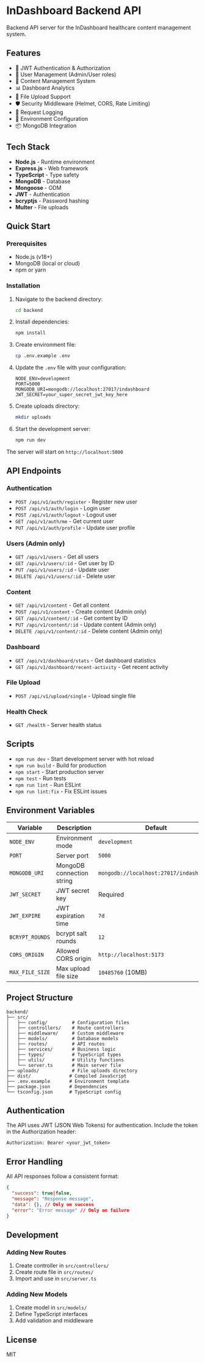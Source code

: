 # InDashboard Backend API

Backend API server for the InDashboard healthcare content management system.

## Features

- 🔐 JWT Authentication & Authorization
- 👥 User Management (Admin/User roles)
- 📝 Content Management System
- 📊 Dashboard Analytics
- 📁 File Upload Support
- 🛡️ Security Middleware (Helmet, CORS, Rate Limiting)
- 📝 Request Logging
- 🔧 Environment Configuration
- 📦 MongoDB Integration

## Tech Stack

- **Node.js** - Runtime environment
- **Express.js** - Web framework
- **TypeScript** - Type safety
- **MongoDB** - Database
- **Mongoose** - ODM
- **JWT** - Authentication
- **bcryptjs** - Password hashing
- **Multer** - File uploads

## Quick Start

### Prerequisites

- Node.js (v18+)
- MongoDB (local or cloud)
- npm or yarn

### Installation

1. Navigate to the backend directory:
   ```bash
   cd backend
   ```

2. Install dependencies:
   ```bash
   npm install
   ```

3. Create environment file:
   ```bash
   cp .env.example .env
   ```

4. Update the `.env` file with your configuration:
   ```env
   NODE_ENV=development
   PORT=5000
   MONGODB_URI=mongodb://localhost:27017/indashboard
   JWT_SECRET=your_super_secret_jwt_key_here
   ```

5. Create uploads directory:
   ```bash
   mkdir uploads
   ```

6. Start the development server:
   ```bash
   npm run dev
   ```

The server will start on `http://localhost:5000`

## API Endpoints

### Authentication
- `POST /api/v1/auth/register` - Register new user
- `POST /api/v1/auth/login` - Login user
- `POST /api/v1/auth/logout` - Logout user
- `GET /api/v1/auth/me` - Get current user
- `PUT /api/v1/auth/profile` - Update user profile

### Users (Admin only)
- `GET /api/v1/users` - Get all users
- `GET /api/v1/users/:id` - Get user by ID
- `PUT /api/v1/users/:id` - Update user
- `DELETE /api/v1/users/:id` - Delete user

### Content
- `GET /api/v1/content` - Get all content
- `POST /api/v1/content` - Create content (Admin only)
- `GET /api/v1/content/:id` - Get content by ID
- `PUT /api/v1/content/:id` - Update content (Admin only)
- `DELETE /api/v1/content/:id` - Delete content (Admin only)

### Dashboard
- `GET /api/v1/dashboard/stats` - Get dashboard statistics
- `GET /api/v1/dashboard/recent-activity` - Get recent activity

### File Upload
- `POST /api/v1/upload/single` - Upload single file

### Health Check
- `GET /health` - Server health status

## Scripts

- `npm run dev` - Start development server with hot reload
- `npm run build` - Build for production
- `npm start` - Start production server
- `npm test` - Run tests
- `npm run lint` - Run ESLint
- `npm run lint:fix` - Fix ESLint issues

## Environment Variables

| Variable | Description | Default |
|----------|-------------|---------|
| `NODE_ENV` | Environment mode | `development` |
| `PORT` | Server port | `5000` |
| `MONGODB_URI` | MongoDB connection string | `mongodb://localhost:27017/indashboard` |
| `JWT_SECRET` | JWT secret key | Required |
| `JWT_EXPIRE` | JWT expiration time | `7d` |
| `BCRYPT_ROUNDS` | bcrypt salt rounds | `12` |
| `CORS_ORIGIN` | Allowed CORS origin | `http://localhost:5173` |
| `MAX_FILE_SIZE` | Max upload file size | `10485760` (10MB) |

## Project Structure

```
backend/
├── src/
│   ├── config/         # Configuration files
│   ├── controllers/    # Route controllers
│   ├── middleware/     # Custom middleware
│   ├── models/         # Database models
│   ├── routes/         # API routes
│   ├── services/       # Business logic
│   ├── types/          # TypeScript types
│   ├── utils/          # Utility functions
│   └── server.ts       # Main server file
├── uploads/            # File uploads directory
├── dist/              # Compiled JavaScript
├── .env.example       # Environment template
├── package.json       # Dependencies
└── tsconfig.json      # TypeScript config
```

## Authentication

The API uses JWT (JSON Web Tokens) for authentication. Include the token in the Authorization header:

```
Authorization: Bearer <your_jwt_token>
```

## Error Handling

All API responses follow a consistent format:

```json
{
  "success": true|false,
  "message": "Response message",
  "data": {}, // Only on success
  "error": "Error message" // Only on failure
}
```

## Development

### Adding New Routes

1. Create controller in `src/controllers/`
2. Create route file in `src/routes/`
3. Import and use in `src/server.ts`

### Adding New Models

1. Create model in `src/models/`
2. Define TypeScript interfaces
3. Add validation and middleware

## License

MIT
